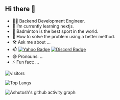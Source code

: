 ## Hi there 👋

- 👨‍💻 Backend Development Engineer.
- 🌱 I’m currently learning nextjs.
- 🏸 Badminton is the best sport in the world.
- 🤔 How to solve the problem using a better method.
- 🛠 Ask me about ...
- 📫 [![Yahoo Badge](https://img.shields.io/badge/-Yahoo-430297?style=flat-square&logo=Yahoo&logoColor=white&link=mailto:lancertut@yahoo.com)](mailto:lancertut@yahoo.com) [![Discord Badge](https://img.shields.io/badge/-Discord-5865F2?style=flat-square&logo=Discord&logoColor=white&link=https://discord.com/users/1028547869998841876)](https://discord.com/users/1028547869998841876)
- 😄 Pronouns: ...
- ⚡ Fun fact: ...

![visitors](https://github-readme-stats.vercel.app/api?username=Jump2nj&rank_icon=github&theme=nightowl&show_icons=true)

![Top Langs](https://github-readme-stats.vercel.app/api/top-langs/?username=Jump2nj&layout=donut&theme=nightowl)

![Ashutosh's github activity graph](https://github-readme-activity-graph.vercel.app/graph?username=Jump2nj&theme=nightowl)

